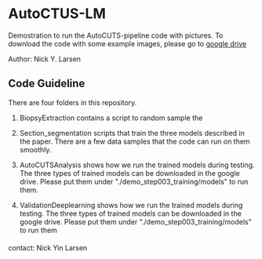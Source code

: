 # AutoCTUS-LM
Demostration to run the AutoCUTS-pipeline code with pictures.
To download the code with some example images, please go to [google drive](https://pages.github.com/)

Author: Nick Y. Larsen

## Code Guideline

There are four folders in this repository.

1. BiopsyExtraction contains a script to random sample the  

2. Section_segmentation scripts that train the three models described in the paper. There are a few data samples that the code can run on them smoothly.

3. AutoCUTSAnalysis  shows how we run the trained models during testing. The three types of trained models can be downloaded in the google drive. Please put them under "./demo_step003_training/models" to run them.

4. ValidationDeeplearning shows how we run the trained models during testing. The three types of trained models can be downloaded in the google drive. Please put them under "./demo_step003_training/models" to run them

####
contact: Nick Yin Larsen

